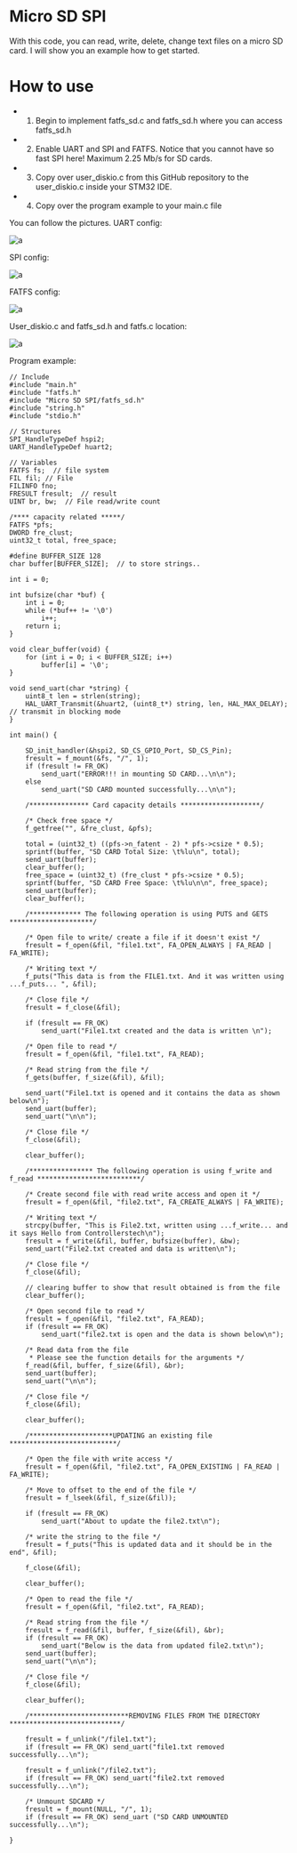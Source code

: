 # Micro SD SPI
With this code, you can read, write, delete, change text files on a micro SD card. I will show you an example how to get started.

# How to use
- 1. Begin to implement fatfs_sd.c and fatfs_sd.h where you can access fatfs_sd.h 
- 2. Enable UART and SPI and FATFS. Notice that you cannot have so fast SPI here! Maximum 2.25 Mb/s for SD cards.
- 3. Copy over user_diskio.c from this GitHub repository to the user_diskio.c inside your STM32 IDE.
- 4. Copy over the program example to your main.c file

You can follow the pictures.
UART config:

![a](https://raw.githubusercontent.com/DanielMartensson/STM32-Libraries/master/Micro%20SD%20SPI/UART.png)

SPI config:

![a](https://github.com/DanielMartensson/STM32-Libraries/blob/master/Micro%20SD%20SPI/SPI.png)

FATFS config:

![a](https://github.com/DanielMartensson/STM32-Libraries/blob/master/Micro%20SD%20SPI/FATFS.png)

User_diskio.c and fatfs_sd.h and fatfs.c location:

![a](https://github.com/DanielMartensson/STM32-Libraries/blob/master/Micro%20SD%20SPI/User_diskio.png)

Program example:
```
// Include
#include "main.h"
#include "fatfs.h"
#include "Micro SD SPI/fatfs_sd.h"
#include "string.h"
#include "stdio.h"

// Structures
SPI_HandleTypeDef hspi2;
UART_HandleTypeDef huart2;

// Variables
FATFS fs;  // file system
FIL fil; // File
FILINFO fno;
FRESULT fresult;  // result
UINT br, bw;  // File read/write count

/**** capacity related *****/
FATFS *pfs;
DWORD fre_clust;
uint32_t total, free_space;

#define BUFFER_SIZE 128
char buffer[BUFFER_SIZE];  // to store strings..

int i = 0;

int bufsize(char *buf) {
	int i = 0;
	while (*buf++ != '\0')
		i++;
	return i;
}

void clear_buffer(void) {
	for (int i = 0; i < BUFFER_SIZE; i++)
		buffer[i] = '\0';
}

void send_uart(char *string) {
	uint8_t len = strlen(string);
	HAL_UART_Transmit(&huart2, (uint8_t*) string, len, HAL_MAX_DELAY); // transmit in blocking mode
}

int main() {

	SD_init_handler(&hspi2, SD_CS_GPIO_Port, SD_CS_Pin);
	fresult = f_mount(&fs, "/", 1);
	if (fresult != FR_OK)
		send_uart("ERROR!!! in mounting SD CARD...\n\n");
	else
		send_uart("SD CARD mounted successfully...\n\n");

	/*************** Card capacity details ********************/

	/* Check free space */
	f_getfree("", &fre_clust, &pfs);

	total = (uint32_t) ((pfs->n_fatent - 2) * pfs->csize * 0.5);
	sprintf(buffer, "SD CARD Total Size: \t%lu\n", total);
	send_uart(buffer);
	clear_buffer();
	free_space = (uint32_t) (fre_clust * pfs->csize * 0.5);
	sprintf(buffer, "SD CARD Free Space: \t%lu\n\n", free_space);
	send_uart(buffer);
	clear_buffer();

	/************* The following operation is using PUTS and GETS *********************/

	/* Open file to write/ create a file if it doesn't exist */
	fresult = f_open(&fil, "file1.txt", FA_OPEN_ALWAYS | FA_READ | FA_WRITE);

	/* Writing text */
	f_puts("This data is from the FILE1.txt. And it was written using ...f_puts... ", &fil);

	/* Close file */
	fresult = f_close(&fil);

	if (fresult == FR_OK)
		send_uart("File1.txt created and the data is written \n");

	/* Open file to read */
	fresult = f_open(&fil, "file1.txt", FA_READ);

	/* Read string from the file */
	f_gets(buffer, f_size(&fil), &fil);

	send_uart("File1.txt is opened and it contains the data as shown below\n");
	send_uart(buffer);
	send_uart("\n\n");

	/* Close file */
	f_close(&fil);

	clear_buffer();

	/**************** The following operation is using f_write and f_read **************************/

	/* Create second file with read write access and open it */
	fresult = f_open(&fil, "file2.txt", FA_CREATE_ALWAYS | FA_WRITE);

	/* Writing text */
	strcpy(buffer, "This is File2.txt, written using ...f_write... and it says Hello from Controllerstech\n");
	fresult = f_write(&fil, buffer, bufsize(buffer), &bw);
	send_uart("File2.txt created and data is written\n");

	/* Close file */
	f_close(&fil);

	// clearing buffer to show that result obtained is from the file
	clear_buffer();

	/* Open second file to read */
	fresult = f_open(&fil, "file2.txt", FA_READ);
	if (fresult == FR_OK)
		send_uart("file2.txt is open and the data is shown below\n");

	/* Read data from the file
	 * Please see the function details for the arguments */
	f_read(&fil, buffer, f_size(&fil), &br);
	send_uart(buffer);
	send_uart("\n\n");

	/* Close file */
	f_close(&fil);

	clear_buffer();

	/*********************UPDATING an existing file ***************************/

	/* Open the file with write access */
	fresult = f_open(&fil, "file2.txt", FA_OPEN_EXISTING | FA_READ | FA_WRITE);

	/* Move to offset to the end of the file */
	fresult = f_lseek(&fil, f_size(&fil));

	if (fresult == FR_OK)
		send_uart("About to update the file2.txt\n");

	/* write the string to the file */
	fresult = f_puts("This is updated data and it should be in the end", &fil);

	f_close(&fil);

	clear_buffer();

	/* Open to read the file */
	fresult = f_open(&fil, "file2.txt", FA_READ);

	/* Read string from the file */
	fresult = f_read(&fil, buffer, f_size(&fil), &br);
	if (fresult == FR_OK)
		send_uart("Below is the data from updated file2.txt\n");
	send_uart(buffer);
	send_uart("\n\n");

	/* Close file */
	f_close(&fil);

	clear_buffer();

	/*************************REMOVING FILES FROM THE DIRECTORY ****************************/

	fresult = f_unlink("/file1.txt");
	if (fresult == FR_OK) send_uart("file1.txt removed successfully...\n");

	fresult = f_unlink("/file2.txt");
	if (fresult == FR_OK) send_uart("file2.txt removed successfully...\n");

	/* Unmount SDCARD */
	fresult = f_mount(NULL, "/", 1);
	if (fresult == FR_OK) send_uart ("SD CARD UNMOUNTED successfully...\n");

}
```
